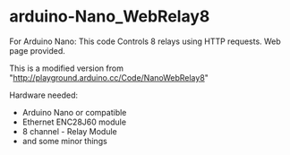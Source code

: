# arduino-Nano_WebRelay8

For Arduino Nano: This code Controls 8 relays using HTTP requests. Web page provided.

This is a modified version from "http://playground.arduino.cc/Code/NanoWebRelay8"

Hardware needed:
 - Arduino Nano or compatible
 - Ethernet ENC28J60 module
 - 8 channel - Relay Module
 - and some minor things

